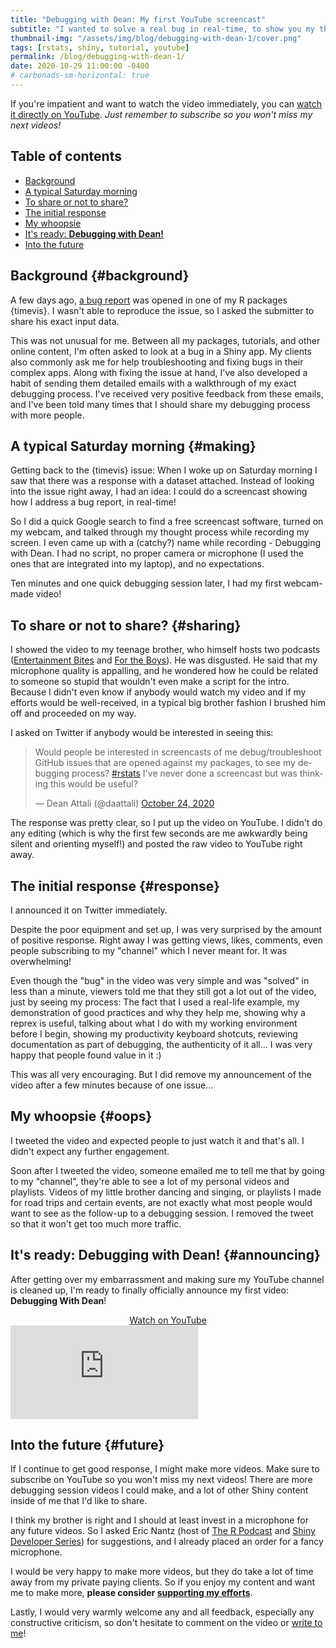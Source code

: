 ```yaml
---
title: "Debugging with Dean: My first YouTube screencast"
subtitle: "I wanted to solve a real bug in real-time, to show you my thought process. Here's how it turned out."
thumbnail-img: "/assets/img/blog/debugging-with-dean-1/cover.png"
tags: [rstats, shiny, tutorial, youtube]
permalink: /blog/debugging-with-dean-1/
date: 2020-10-29 11:00:00 -0400
# carbonads-sm-horizontal: true
---
```


If you're impatient and want to watch the video immediately, you can [watch it directly on YouTube](https://youtu.be/sP_VB9OFJP0?start=45). *Just remember to subscribe so you won't miss my next videos!*

## Table of contents

- [Background](#background)
- [A typical Saturday morning](#making)
- [To share or not to share?](#sharing)
- [The initial response](#response)
- [My whoopsie](#oops)
- [It's ready: **Debugging with Dean!**](#announcing)
- [Into the future](#future)

## Background {#background}

A few days ago, [a bug report](https://github.com/daattali/timevis/issues/103) was opened in one of my R packages {timevis}. I wasn't able to reproduce the issue, so I asked the submitter to share his exact input data. 

This was not unusual for me. Between all my packages, tutorials, and other online content, I'm often asked to look at a bug in a Shiny app. My clients also commonly ask me for help troubleshooting and fixing bugs in their complex apps. Along with fixing the issue at hand, I've also developed a habit of sending them detailed emails with a walkthrough of my exact debugging process. I've received very positive feedback from these emails, and I've been told many times that I should share my debugging process with more people.

## A typical Saturday morning {#making}

Getting back to the {timevis} issue: When I woke up on Saturday morning I saw that there was a response with a dataset attached. Instead of looking into the issue right away, I had an idea: I could do a screencast showing how I address a bug report, in real-time!

So I did a quick Google search to find a free screencast software, turned on my webcam, and talked through my thought process while recording my screen. I even came up with a (catchy?) name while recording - Debugging with Dean. I had no script, no proper camera or microphone (I used the ones that are integrated into my laptop), and no expectations.

Ten minutes and one quick debugging session later, I had my first webcam-made video!

## To share or not to share? {#sharing}

I showed the video to my teenage brother, who himself hosts two podcasts ([Entertainment Bites](https://open.spotify.com/show/4Bko0gJWU5QTTqDHRHVGvl) and [For the Boys](https://open.spotify.com/show/6ExXxqyrbFeycahNYZmDur)). He was disgusted. He said that my microphone quality is appalling, and he wondered how he could be related to someone so stupid that wouldn't even make a script for the intro. Because I didn't even know if anybody would watch my video and if my efforts would be well-received, in a typical big brother fashion I brushed him off and proceeded on my way.

I asked on Twitter if anybody would be interested in seeing this:

<blockquote class="twitter-tweet"><p lang="en" dir="ltr">Would people be interested in screencasts of me debug/troubleshoot GitHub issues that are opened against my packages, to see my debugging process? <a href="https://twitter.com/hashtag/rstats?src=hash&amp;ref_src=twsrc%5Etfw">#rstats</a> I&#39;ve never done a screencast but was thinking this would be useful?</p>&mdash; Dean Attali (@daattali) <a href="https://twitter.com/daattali/status/1320057103466246144?ref_src=twsrc%5Etfw">October 24, 2020</a></blockquote> <script async src="https://platform.twitter.com/widgets.js" charset="utf-8"></script>

The response was pretty clear, so I put up the video on YouTube. I didn't do any editing (which is why the first few seconds are me awkwardly being silent and orienting myself!) and posted the raw video to YouTube right away.

## The initial response {#response}

I announced it on Twitter immediately. 

Despite the poor equipment and set up, I was very surprised by the amount of positive response. Right away I was getting views, likes, comments, even people subscribing to my "channel" which I never meant for. It was overwhelming!

Even though the "bug" in the video was very simple and was "solved" in less than a minute, viewers told me that they still got a lot out of the video, just by seeing my process: The fact that I used a real-life example, my demonstration of good practices and why they help me, showing why a reprex is useful, talking about what I do with my working environment before I begin, showing my productivity keyboard shotcuts, reviewing documentation as part of debugging, the authenticity of it all... I was very happy that people found value in it :)

This was all very encouraging. But I did remove my announcement of the video after a few minutes because of one issue...

## My whoopsie {#oops}

I tweeted the video and expected people to just watch it and that's all. I didn't expect any further engagement.

Soon after I tweeted the video, someone emailed me to tell me that by going to my "channel", they're able to see a lot of my personal videos and playlists. Videos of my little brother dancing and singing, or playlists I made for road trips and certain events, are not exactly what most people would want to see as the follow-up to a debugging session. I removed the tweet so that it won't get too much more traffic. 

## It's ready: **Debugging with Dean!** {#announcing}

After getting over my embarrassment and making sure my YouTube channel is cleaned up, I'm ready to finally officially announce my first video: **Debugging With Dean**!

<div style="text-align:center;">
  <a class="btn btn-lg btn-cta" href="https://youtu.be/sP_VB9OFJP0?start=45"><i class="fab fa-youtube"></i> Watch on YouTube</a>
</div>

<div class="youtube-embed-container">
<iframe src="https://www.youtube-nocookie.com/embed/sP_VB9OFJP0?start=45" frameborder="0" allow="accelerometer; autoplay; clipboard-write; encrypted-media; gyroscope; picture-in-picture" allowfullscreen></iframe>
</div>

## Into the future {#future}

If I continue to get good response, I might make more videos. Make sure to subscribe on YouTube so you won't miss my next videos! There are more debugging session videos I could make, and a lot of other Shiny content inside of me that I'd like to share. 

I think my brother is right and I should at least invest in a microphone for any future videos. So I asked Eric Nantz (host of [The R Podcast](https://r-podcast.org/) and [Shiny Developer Series](https://shinydevseries.com/)) for suggestions, and I already placed an order for a fancy microphone.

I would be very happy to make more videos, but they do take a lot of time away from my private paying clients. So if you enjoy my content and want me to make more, **please consider [supporting my efforts](https://github.com/sponsors/daattali)**.

Lastly, I would very warmly welcome any and all feedback, especially any constructive criticism, so don't hesitate to comment on the video or [write to me](https://deanattali.com/contact)!
